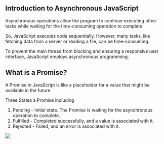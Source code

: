 ## Introduction to Asynchronous JavaScript

Asynchronous operations allow the program to continue executing other tasks while waiting for the time-consuming operation to complete.

So, JavaScript executes code sequentially. However, many tasks, like fetching data from a server or reading a file, can be time-consuming.

To prevent the main thread from blocking and ensuring a responsive user interface, JavaScript employs asynchronous programming.

## What is a Promise?

A Promise in JavaScript is like a placeholder for a value that might be available in the future.

Three States a Promise including

1. Pending - Initial state. The Promise is waiting for the asynchronous operation to complete.
2. Fulfilled - Completed successfully, and a value is associated with it.
3. Rejected - Failed, and an error is associated with it.

![](https://developer.mozilla.org/en-US/docs/Web/JavaScript/Reference/Global_Objects/Promise/promises.png)
